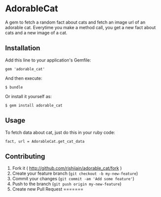 # AdorableCat

A gem to fetch a random fact about cats and fetch an image url of an adorable cat. Everytime you make a method call, you get a new fact about cats and a new image of a cat.

## Installation

Add this line to your application's Gemfile:

    gem 'adorable_cat'

And then execute:

    $ bundle

Or install it yourself as:

    $ gem install adorable_cat

## Usage

To fetch data about cat, just do this in your ruby code:

    fact, url = AdorableCat.get_cat_data

## Contributing

1. Fork it ( http://github.com/rishijain/adorable_cat/fork )
2. Create your feature branch (`git checkout -b my-new-feature`)
3. Commit your changes (`git commit -am 'Add some feature'`)
4. Push to the branch (`git push origin my-new-feature`)
5. Create new Pull Request
=======
